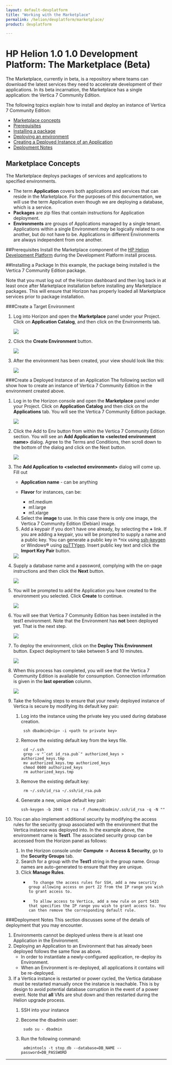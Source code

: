 ```yaml
---
layout: default-devplatform
title: "Working with the Marketplace"
permalink: /helion/devplatform/marketplace/
product: devplatform

---
```

<!--PUBLISHED-->
# HP Helion 1.0 1.0 Development Platform: The Marketplace (Beta)
The Marketplace, currently in beta, is a repository where teams can download the latest services they need to accelerate development of their applications. In its beta incarnation, the Marketplace has a single application: the Vertica 7 Community Edition. 

The following topics explain how to install and deploy an instance of Vertica 7 Community Edition:

- [Marketplace concepts](#concepts)
- [Prerequisites](#prereq)
- [Installing a package](#install)
- [Deploying an environment](#create)
- [Creating a Deployed Instance of an Application](#deploy)
- [Deployment Notes](#notes)

## <a name="concepts"></a>Marketplace Concepts
The Marketplace deploys packages of services and applications to specified environments. 

- The term **Application** covers both applications and services that can reside in the Marketplace. For the purposes of this documentation, we will use the term Application even though we are deploying a database, which is a service. 
- **Packages** are zip files that contain instructions for Application deployment.
- **Environments** are groups of Applications managed by a single tenant. Applications within a single Environment *may* be logically related to one another, but do not have to be.  Applications in different Environments are always independent from one another. 

##<a name="prereq"></a>Prerequisites
Install the Marketplace component of the [HP Helion Development Platform](/helion/devplatform/install/) during the Development Platform install process.

##<a name="install"></a>Installing a Package
In this example, the package being installed is the Vertica 7 Community Edition package.

Note that you must log out of the Horizon dashboard and then log back in at least once after Marketplace installation before installing any Marketplace packages. This will ensure that Horizon has properly loaded all Marketplace services prior to package installation.  

###<a name="create"></a>Create a Target Environment
1. Log into Horizon and open the **Marketplace** panel under your Project. Click on **Application Catalog**, and then click on the Environments tab. 
 

	<img src="media/marketplace1.png"/>

1. Click the **Create Environment** button.  

	<img src="media/marketplace2.png"/>

1. After the environment has been created, your view should look like this:

	<img src="media/marketplace3.png"/>
 

###<a name="deploy"></a>Create a Deployed Instance of an Application
The following section will show how to create an instance of Vertica 7 Community Edition in the environment created above.

1. Log in to the Horizon console and open the **Marketplace** panel under your Project. Click on **Application Catalog** and then click on the **Applications** tab. You will see the Vertica 7 Community Edition package.
 
	<img src="media/marketplace4.png"/>


1. Click the Add to Env button from within the Vertica 7 Community Edition section. You will see an **Add Application to &lt;selected environment name&gt;** dialog. Agree to the Terms and Conditions, then scroll down to the bottom of the dialog and click on the Next button.


	<img src="media/marketplace5.png"/>


1. The **Add Application to &lt;selected environment&gt;** dialog will come up. Fill out
	- **Application name** - can be anything
	
	- **Flavor** for instances, can be:
		- m1.medium
		- m1.large
		- m1.xlarge
	4. Select the **image** to use. In this case there is only one image, the Vertica 7 Community Edition (Debian) image. 
	5. Add a keypair if you don't have one already, by selecting the **+** link. If you are adding a keypair, you will be prompted to supply a name and a public key. You can generate a public key in &#42;nix using <a href="http://linux.die.net/man/1/ssh-keygen">ssh-keygen</a> or Windows&reg; using <a href="http://the.earth.li/~sgtatham/putty/0.63/htmldoc/Chapter8.html#pubkey-puttygen">puTTYgen</a>. Insert public key text and click the **Import Key Pair** button.

	<img src="media/marketplace6.png"/>
 
4. Supply a database name and a password, complying with the on-page instructions and then click the **Next** button.

	<img src="media/marketplace7.png"/>

1. You will be prompted to add the Application you have created to the environment you selected. Click **Create** to continue. 
 
	<img src="media/marketplace8.png"/>


1. You will see that Vertica 7 Community Edition has been installed in the test1 environment. Note that the Environment has **not** been deployed yet. That is the next step.

	<img src="media/marketplace9.png"/>

1. To deploy the environment, click on the  **Deploy This Environment** button. Expect deployment to take between 5 and 10 minutes. 

	<img src="media/marketplace10.png"/>

1. When this process has completed, you will see that the Vertica 7 Community Edition is available for consumption. Connection information is given in the **last operation** column.

	<img src="media/marketplace11.png"/>
1. Take the following steps to ensure that your newly deployed instance of Vertica is secure by modifying its default key pair:
	1. Log into the instance using the private key you used during database creation.
	
			ssh dbadmin@<ip> -i <path to private key>
	3. Remove the existing default key from the keys file.
	 
			cd ~/.ssh
			grep -v "`cat id_rsa.pub`" authorized_keys > authorized_keys.tmp
			mv authorized_keys.tmp authorized_keys
			chmod 0600 authorized_keys
			rm authorized_keys.tmp
	9. Remove the existing default key:
			
			rm ~/.ssh/id_rsa ~/.ssh/id_rsa.pub

	11. Generate a new, unique default key pair:

			ssh-keygen -b 2048 -t rsa -f /home/dbadmin/.ssh/id_rsa -q -N ""

10.	You can also implement additional security by modifying the access rules for the security group associated with the environment that the Vertica instance was deployed into. In the example above, the environment name is **Test1**. The associated security group can be accessed from the Horizon panel as follows:
	1.	In the Horizon console under **Compute** -> **Access & Security**, go to the **Security Groups** tab.
	2.	Search for a group with the **Test1** string in the group name. Group names are auto-generated to ensure that they are unique.
	3.	Click **Manage Rules**.
		- 		To change the access rules for SSH, add a new security group allowing access on port 22 from the IP range you wish to grant access to.
		- 		To allow access to Vertica, add a new rule on port 5433 that specifies the IP range you wish to grant access to. You can then remove the corresponding default rule.
 

###<a name="notes"></a>Deployment Notes
This section discusses some of the details of deployment that you may encounter.

1. Environments cannot be deployed unless there is at least one Application in the Environment. 
2. Deploying an Application to an Environment that has already been deployed follows the same flow as above.
	- In order to instantiate a newly-configured application, re-deploy its Environment.
	- When an Environment is re-deployed, all applications it contains will be re-deployed. 
3. If a Vertica instance is restarted or power cycled, the Vertica database must be restarted manually once the instance is reachable. This is by design to avoid potential database corruption in the event of a power event. Note that **all** VMs are shut down and then restarted during the Helion upgrade process. 
	1. SSH into your instance
	1. Become the dbadmin user:

 			sudo su - dbadmin
	  
	1. Run the following command:
	 
			admintools -t stop_db --database=DB_NAME --password=DB_PASSWORD

 ----



